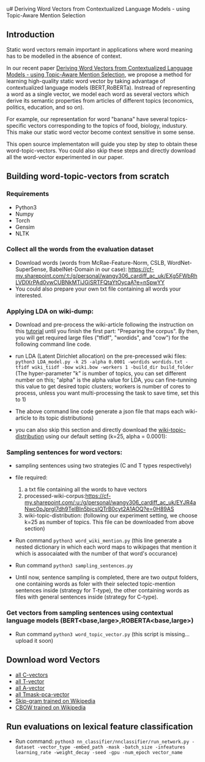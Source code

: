 u# Deriving Word Vectors from Contextualized Language Models - using Topic-Aware Mention Selection

## Introduction

Static word vectors remain important in applications where word meaning has to be modelled in the absence of context. 

In our recent paper [Deriving Word Vectors from Contextualized Language Models - using Topic-Aware Mention Selection](), we propose a method for learning high-quality static word vector by taking advantage of contextualized language models (BERT,RoBERTa). Instread of representing a word as a single vector, we model each word as several vectors which derive its semantic properties from articles of different topics (economics, politics, education, and so on).

For example, our representation for word "banana" have several topics-specific vectors corresponding to the topics of food, biology, industury. This make our static word vector become context sensitive in some sense.    

This open source implementaton will guide you step by step to obtain these word-topic-vectors. You could also skip these steps and directly download all the word-vector experimented in our paper. 

## Building word-topic-vectors from scratch

### Requirements
- Python3
- Numpy
- Torch
- Gensim
- NLTK

### Collect all the words from the evaluation dataset 

- Download words (words from McRae-Feature-Norm, CSLB, WordNet-SuperSense, BabelNet-Domain in our case): https://cf-my.sharepoint.com/:t:/g/personal/wangy306_cardiff_ac_uk/EXg5FWbRhLVDlXrPAd0vwCUBNkMTiJGiSRTFQtaYtOycaA?e=nSpwYY
- You could also prepare your own txt file containing all words your interested.

### Applying LDA on wiki-dump:

- Download and pre-process the wiki-article following the instruction on this [tutorial](https://radimrehurek.com/gensim/wiki.html) until you finish the first part: "Preparing the corpus". By then, you will get required large files ("tfidf", "wordids", and "cow") for the following command line code.

- run LDA (Latent Dirichlet allocation) on the pre-precessed wiki files: `python3 LDA_model.py -k 25 -alpha 0.0001 -wordids wordids.txt -tfidf wiki_tiidf -bow wiki.bow -workers 1 -build_dir build_folder` (The hyper-parameter "k" is number of topics, you can set different number on this; "alpha" is the alpha value for LDA, you can fine-tunning this value to get desired topic clusters; workers is number of cores to process, unless you want multi-processing the task to save time, set this to 1)

- The above command line code generate a json file that maps each wiki-article to its topic distributions)

- you can also skip this section and directly download the [wiki-topic-distribution](https://cf-my.sharepoint.com/:u:/g/personal/wangy306_cardiff_ac_uk/EQGaudFrhFdFllXBh180TEUBS_eXrGLapKex4o3sv98zog?e=kDGVKg) using our default setting (k=25, alpha = 0.0001): 

### Sampling sentences for word vectors:
- sampling sentences using two strategies (C and T types respectively)
- file required: 
  1. a txt file containing all the words to have vectors
  2. processed-wiki-corpus:https://cf-my.sharepoint.com/:u:/g/personal/wangy306_cardiff_ac_uk/EYJR4aNwc0pJprgI7dh9TeIBIn5bjcsIQTrB0cyt2A1AOQ?e=0H89AS
  3. wiki-topic-distribution: (following our experiment setting, we choose k=25 as number of topics. This file can be downloaded from above section)

- Run command `python3 word_wiki_mention.py`
  (this line generate a nested dictionary in which each word maps to wikipages that mention it which is assocaiated with the number of that word's occurance)
- Run command `python3 sampling_sentences.py` 
- Until now, sentence sampling is completed, there are two output folders, one containing words as foler with their selected topic-mention sentences inside (strategy for T-type), the other containing words as files with general sentences inside (strategy for C-type).

### Get vectors from sampling sentences using contextual language models (BERT<base,large>,ROBERTA<base,large>)
- Run command `python3 word_topic_vector.py` (this script is missing... upload it soon)

## Download word Vectors

- [all C-vectors](https://zenodo.org/record/4925042#.YMKch3VKg5l)
- [all T-vector](https://zenodo.org/record/4921323#.YMKcvHVKg5k)
- [all A-vector](https://zenodo.org/record/4925059#.YMKjPHVKg5k)
- [all Tmask-pca-vector](https://zenodo.org/record/4925073#.YMKjw3VKg5k)
- [Skip-gram trained on Wikipedia](https://cf-my.sharepoint.com/:t:/g/personal/wangy306_cardiff_ac_uk/ERPqned64qRFv-ri5_jN0CIB5z2V7XlKD9I3qm93A80wAw?e=Uu3LvF)
- [CBOW trained on Wikipedia](https://drive.google.com/file/d/171iSHR6GcL3k4IB2JsblHJuifoFarmFZ/view?usp=sharing)


## Run evaluations on lexical feature classification
- Run command: `python3 nn_classifier/nnclassifier/run_network.py -dataset -vector_type -embed_path -mask -batch_size -infeatures learning_rate -weight_decay -seed -gpu -num_epoch vector_name`

